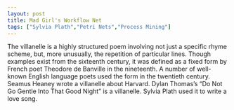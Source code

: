 ```yaml
---
layout: post
title: Mad Girl's Workflow Net
tags: ["Sylvia Plath","Petri Nets","Process Mining"]
---
```


The villanelle is a highly structured poem involving not just a specific rhyme scheme, but, more unusually, the repetition of particular lines. Though examples exist from the sixteenth century, it was defined as a fixed form by French poet Theodore de Banville in the nineteenth. A number of well-known English language poets used the form in the twentieth century. Seamus Heaney wrote a villanelle about Harvard. Dylan Thomas’s “Do Not Go Gentle Into That Good Night” is a villanelle. Sylvia Plath used it to write a love song.


